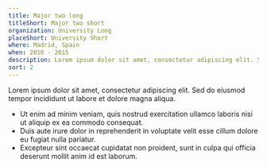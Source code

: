```yaml
---
title: Major two long
titleShort: Major two short
organization: University Long
placeShort: University Short 
where: Madrid, Spain
when: 2010 - 2015
description: Lorem ipsum dolor sit amet, consectetur adipiscing elit. Sed do eiusmod tempor incididunt ut labore et dolore magna aliqua.
sort: 2
---
```

Lorem ipsum dolor sit amet, consectetur adipiscing elit. Sed do eiusmod tempor incididunt ut labore et dolore magna aliqua. 

- Ut enim ad minim veniam, quis nostrud exercitation ullamco laboris nisi ut aliquip ex ea commodo consequat. 
- Duis aute irure dolor in reprehenderit in voluptate velit esse cillum dolore eu fugiat nulla pariatur. 
- Excepteur sint occaecat cupidatat non proident, sunt in culpa qui officia deserunt mollit anim id est laborum.


